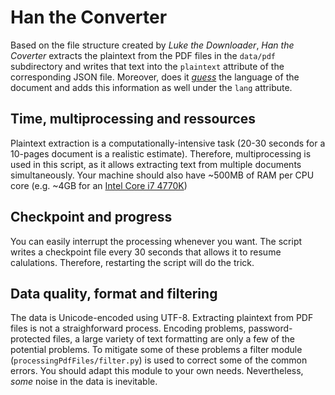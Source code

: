 # Han the Converter

Based on the file structure created by _Luke the Downloader_, _Han the Coverter_ extracts the plaintext from the PDF files in the `data/pdf` subdirectory and writes that text into the `plaintext` attribute of the corresponding JSON file. Moreover, does it [_guess_](https://pypi.python.org/pypi/langdetect/1.0.1) the language of the document and adds this information as well under the `lang` attribute.

## Time, multiprocessing and ressources

Plaintext extraction is a computationally-intensive task (20-30 seconds for a 10-pages document is a realistic estimate). Therefore, multiprocessing is used in this script, as it allows extracting text from multiple documents simultaneously. Your machine should also have ~500MB of RAM per CPU core (e.g. ~4GB for an [Intel Core i7 4770K](http://ark.intel.com/de/products/75123/Intel-Core-i7-4770K-Processor-8M-Cache-up-to-3_90-GHz))

## Checkpoint and progress

You can easily interrupt the processing whenever you want. The script writes a checkpoint file every 30 seconds that allows it to resume calulations. Therefore, restarting the script will do the trick.

## Data quality, format and filtering

The data is Unicode-encoded using UTF-8. Extracting plaintext from PDF files is not a straighforward process. Encoding problems, password-protected files, a large variety of text formatting are only a few of the potential problems. To mitigate some of these problems a filter module (`processingPdfFiles/filter.py`) is used to correct some of the common errors. You should adapt this module to your own needs. Nevertheless, _some_ noise in the data is inevitable.
